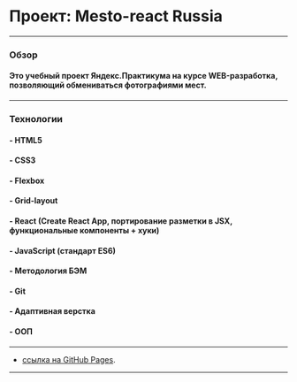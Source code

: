 # Проект: Mesto-react Russia
____
### Обзор
#### Это учебный проект Яндекс.Практикума на курсе WEB-разработка, позволяющий обмениваться фотографиями мест.
_____

### Технологии
#### - HTML5
#### - CSS3
#### - Flexbox
#### - Grid-layout
#### - React (Create React App, портирование разметки в JSX, функциональные компоненты + хуки)
#### - JavaScript (стандарт ES6)
#### - Методология БЭМ
#### - Git
#### - Адаптивная верстка
#### - ООП
____

- [ссылка на GitHub Pages](https://stas-makarov.github.io/mesto-react/).

____
